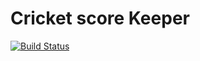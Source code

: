 # Cricket score Keeper

[![Build Status](https://travis-ci.org/dyllanhope/cricket-score-keeper.svg?branch=master)](https://travis-ci.org/dyllanhope/cricket-score-keeper)